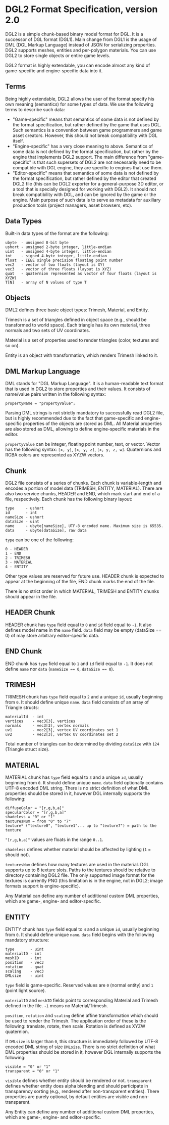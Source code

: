 DGL2 Format Specification, version 2.0
======================================
DGL2 is a simple chunk-based binary model format for DGL. It is a successor of DGL format (DGL1). Main change from DGL1 is the usage of DML (DGL Markup Language) instead of JSON for serializing properties. DGL2 supports meshes, entities and per-polygon materials. You can use DGL2 to store single objects or entire game levels.

DGL2 format is highly extendable, you can encode almost any kind of game-specific and engine-specific data into it.

Terms
-----
Being highly extendable, DGL2 allows the user of the format specify his own meaning (semantics) for some types of data. We use the following terms to describe such data:

* "Game-specific" means that semantics of some data is not defined by the format specification, but rather defined by the game that uses DGL. Such semantics is a convention between game programmers and game asset creators. However, this should not break compatibility with DGL itself.
* "Engine-specific" has a very close meaning to above. Semantics of some data is not defined by the format specification, but rather by the engine that implements DGL2 support. The main difference from "game-specific" is that such supersets of DGL2 are not necessarily need to be compatible with DGL engine, they are specific to engines that use them.
* "Editor-specific" means that semantics of some data is not defined by the format specification, but rather defined by the editor that created DGL2 file (this can be DGL2 exporter for a general-purpose 3D editor, or a tool that is specially designed for working with DGL2). It should not break compatibility with DGL, and can be ignored by the game or the engine. Main purpose of such data is to serve as metadata for auxiliary production tools (project managers, asset browsers, etc).

Data Types
----------
Built-in data types of the format are the following:

    ubyte  - unsigned 8-bit byte
    ushort - unsigned 2-byte integer, little-endian
    uint   - unsigned 4-byte integer, little-endian
    int    - signed 4-byte integer, little-endian
    float  - IEEE single precision floating point number
    vec2   - vector of two floats (layout is XY)
    vec3   - vector of three floats (layout is XYZ)
    quat   - quaternion represented as vector of four floats (layout is XYZW)
    T[N]   - array of N values of type T

Objects
-------
DML2 defines three basic object types: Trimesh, Material, and Entity. 

Trimesh is a set of triangles defined in object space (e.g., should be transformed to world space). Each triangle has its own material, three normals and two sets of UV coordinates.

Material is a set of properties used to render triangles (color, textures and so on).

Entity is an object with transformation, which renders Trimesh linked to it.

DML Markup Language
-------------------
DML stands for "DGL Markup Language". It is a human-readable text format that is used in DGL2 to store properties and their values. It consists of name/value pairs written in the following syntax:

    propertyName = "propertyValue";

Parsing DML strings is not strictly mandatory to successfully read DGL2 file, but is highly recommended due to the fact that game-specific and engine-specific properties of the objects are stored as DML. All Material properties are also stored as DML, allowing to define engine-specific materials in the editor.

`propertyValue` can be integer, floating point number, text, or vector. Vector has the following syntax: `[x, y]`, `[x, y, z]`, `[x, y, z, w]`. Quaternions and RGBA colors are represented as XYZW vectors.

Chunk
-----
DGL2 file consists of a series of chunks. Each chunk is variable-length and encodes a portion of model data (TRIMESH, ENTITY, MATERIAL). There are also two service chunks, HEADER and END, which mark start and end of a file, respectively.
Each chunk has the following binary layout:

    type     - ushort
    id       - int
    nameSize - ushort
    dataSize - uint
    name     - ubyte[nameSize], UTF-8 encoded name. Maximum size is 65535.
    data     - ubyte[dataSize], raw data
    
`type` can be one of the following:

    0 - HEADER
    1 - END
    2 - TRIMESH
    3 - MATERIAL
    4 - ENTITY
    
Other type values are reserved for future use. HEADER chunk is expected to appear at the beginning of the file, END chunk marks the end of the file.

There is no strict order in which MATERIAL, TRIMESH and ENTITY chunks should appear in the file.

HEADER Chunk
------------
HEADER chunk has `type` field equal to `0` and `id` field equal to `-1`. It also defines model name in the `name` field. `data` field may be empty (dataSize == 0) of may store arbitrary editor-specific data.

END Chunk
---------
END chunk has `type` field equal to `1` and `id` field equal to `-1`. It does not define `name` nor `data` (`nameSize == 0`, `dataSize == 0`).

TRIMESH
-------
TRIMESH chunk has `type` field equal to `2` and a unique `id`, usually beginning from `0`. It should define unique `name`. `data` field consists of an array of Triangle structs:

    materialId  - int
    vertices    - vec3[3], vertices
    normals     - vec3[3], vertex normals
    uv1         - vec2[3], vertex UV coordinates set 1
    uv2         - vec2[3], vertex UV coordinates set 2

Total number of triangles can be determined by dividing `dataSize` with `124` (Triangle struct size).

MATERIAL
--------
MATERIAL chunk has `type` field equal to `3` and a unique `id`, usually beginning from `0`. It should define unique `name`. `data` field optionally contains UTF-8 encoded DML string. There is no strict definition of what DML properties should be stored in it, however DGL internally supports the following:

    diffuseColor = "[r,g,b,a]"
    specularColor = "[r,g,b,a]"
    shadeless = "0" or "1"
    texturesNum = from "0" to "7"
    texture* ("texture0", "texture1"... up to "texture7") = path to the texture

`"[r,g,b,a]"` values are floats in the range `0..1`. 

`shadeless` defines whether material should be affected by lighting (`1` = should not). 

`texturesNum` defines how many textures are used in the material. DGL supports up to 8 texture slots. Paths to the textures should be relative to directory containing DGL2 file. The only supported image format for the textures is currently PNG (this limitation is in the engine, not in DGL2; image formats support is engine-specific).

Any Material can define any number of additional custom DML properties, which are game-, engine- and editor-specific.

ENTITY
------
ENTITY chunk has `type` field equal to `4` and a unique `id`, usually beginning from `0`. It should define unique `name`. `data` field begins with the following mandatory structure:

    type       - uint
    materialID - int
    meshID     - int
    position   - vec3
    rotation   - quat
    scaling    - vec3
    DMLsize    - uint

`type` field is game-specific. Reserved values are `0` (normal entity) and `1` (point light source). 

`materialID` and `meshID` fields point to corresponding Material and Trimesh defined in the file. `-1` means no Material/Trimesh.

`position`, `rotation` and `scaling` define affine transformation which should be used to render the Trimesh. The application order of these is the following: translate, rotate, then scale. Rotation is defined as XYZW quaternion.

If `DMLsize` is larger than `0`, this structure is immediately followed by UTF-8 encoded DML string of size `DMLsize`. There is no strict definition of what DML properties should be stored in it, however DGL internally supports the following:

    visible = "0" or "1"
    transparent = "0" or "1"

`visible` defines whether entity should be rendered or not. `transparent` defines whether entity does alpha blending and should participate in transparency sorting (e.g., rendered after non-transparent entities). There properties are purely optional, by default entities are visible and non-transparent.

Any Entity can define any number of additional custom DML properties, which are game-, engine- and editor-specific.

